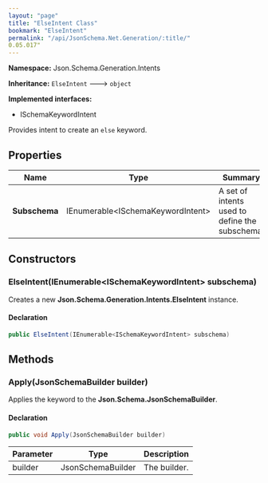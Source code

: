 ```yaml
---
layout: "page"
title: "ElseIntent Class"
bookmark: "ElseIntent"
permalink: "/api/JsonSchema.Net.Generation/:title/"
0.05.017"
---
```

**Namespace:** Json.Schema.Generation.Intents

**Inheritance:**
`ElseIntent`
 🡒 
`object`

**Implemented interfaces:**

- ISchemaKeywordIntent

Provides intent to create an `else` keyword.

## Properties

| Name | Type | Summary |
|---|---|---|
| **Subschema** | IEnumerable\<ISchemaKeywordIntent\> | A set of intents used to define the subschema. |

## Constructors

### ElseIntent(IEnumerable\<ISchemaKeywordIntent\> subschema)

Creates a new **Json.Schema.Generation.Intents.ElseIntent** instance.

#### Declaration

```c#
public ElseIntent(IEnumerable<ISchemaKeywordIntent> subschema)
```


## Methods

### Apply(JsonSchemaBuilder builder)

Applies the keyword to the **Json.Schema.JsonSchemaBuilder**.

#### Declaration

```c#
public void Apply(JsonSchemaBuilder builder)
```

| Parameter | Type | Description |
|---|---|---|
| builder | JsonSchemaBuilder | The builder. |


